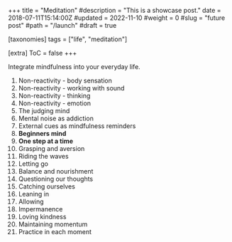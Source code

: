 +++
title = "Meditation"
#description = "This is a showcase post."
date = 2018-07-11T15:14:00Z
#updated = 2022-11-10
#weight = 0
#slug = "future post"
#path = "/launch"
#draft = true

[taxonomies]
tags = ["life", "meditation"]

[extra]
ToC = false
+++

Integrate mindfulness into your everyday life.

1. Non-reactivity - body sensation
2. Non-reactivity - working with sound
3. Non-reactivity - thinking
4. Non-reactivity - emotion
5. The judging mind
6. Mental noise as addiction
7. External cues as mindfulness reminders
8. **Beginners mind**
9. **One step at a time**
10. Grasping and aversion
11. Riding the waves
12. Letting go
13. Balance and nourishment
14. Questioning our thoughts
15. Catching ourselves
16. Leaning in
17. Allowing
18. Impermanence
19. Loving kindness
20. Maintaining momentum
21. Practice in each moment
